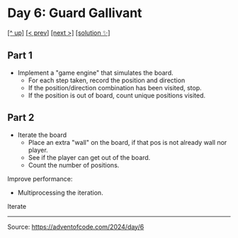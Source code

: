 # Day 6: Guard Gallivant

[[^ up]](../../README.MD) [[< prev]](../day-05/README.MD) [[next >]](../day-07/README.MD) [[solution ✨]](./solve.py)

<!-- article begin -->

## Part 1

- Implement a "game engine" that simulates the board.
  - For each step taken, record the position and direction
  - If the position/direction combination has been visited, stop.
  - If the position is out of board, count unique positions visited.

## Part 2

- Iterate the board
  - Place an extra "wall" on the board, if that pos is not already wall nor player.
  - See if the player can get out of the board.
  - Count the number of positions.

Improve performance:

- Multiprocessing the iteration.

Iterate

<!-- article end -->

---

Source: https://adventofcode.com/2024/day/6

